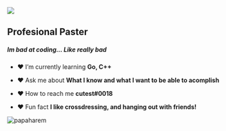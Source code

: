 <img align = "center" src= "https://media.giphy.com/media/zVXNuCvT5OADsEGsVq/giphy.gif">

<h2> Profesional Paster </h2>
<h5> Im bad at coding... Like really bad </h5>



-  ❤ I’m currently learning **Go, C++**

-  ❤ Ask me about **What I know and what I want to be able to acomplish**

-  ❤ How to reach me **cutest#0018**

-  ❤ Fun fact **I like crossdressing, and hanging out with friends!**




<p>&nbsp;<img align="left" src="https://github-readme-stats.vercel.app/api?username=papaharem&show_icons=true&theme=dark&title_color=ffffff&text_color=ffffff&bg_color=61486a&locale=en" alt="papaharem" /></p>
